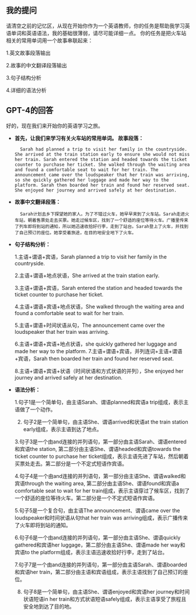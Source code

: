 ## 我的提问

请清空之前的记忆区，从现在开始你作为一个英语教师，你的任务是帮助我学习英语单词和英语语法，我的基础很薄弱，请尽可能详细一点。 你的任务是把火车站相关的常用单词用一个故事串联起来： 

1.英文故事段落输出 

2.故事的中文翻译段落输出 

3.句子结构分析 

4.详细的语法分析

## GPT-4的回答

好的，现在我们来开始你的英语学习之旅。

- **首先，让我们来学习有关火车站的常用单词。 故事段落：** 

        Sarah had planned a trip to visit her family in the countryside. She arrived at the train station early to ensure she would not miss her train. Sarah entered the station and headed towards the ticket counter to purchase her ticket. She walked through the waiting area and found a comfortable seat to wait for her train. The announcement came over the loudspeaker that her train was arriving, so she quickly gathered her luggage and made her way to the platform. Sarah then boarded her train and found her reserved seat. She enjoyed her journey and arrived safely at her destination.

- **故事中文翻译段落：** 

        Sarah计划去乡下探望她的家人。为了不错过火车，她早早来到了火车站。Sarah走进火车站，朝着售票处走去买票。她走过候车区，找到了一个舒适的座位等待火车。广播里传来了列车即将到站的通知，所以她迅速收拾好行李，走到了站台。Sarah登上了火车，并找到了自己预订的座位。她享受着旅途，在目的地安全地下了火车。 

- **句子结构分析：** 

  1.主语+谓语+宾语，Sarah planned a trip to visit her family in the countryside. 

  2.主语+谓语+地点状语，She arrived at the train station early. 

  3.主语+谓语+宾语，Sarah entered the station and headed towards the ticket counter to purchase her ticket. 

  4.主语+谓语+宾语+地点状语，She walked through the waiting area and found a comfortable seat to wait for her train. 

  5.主语+谓语+时间状语从句，The announcement came over the loudspeaker that her train was arriving. 

  6.主语+谓语+宾语+地点状语，she quickly gathered her luggage and made her way to the platform. 7.主语+谓语+宾语，并列连词+主语+谓语+宾语，Sarah then boarded her train and found her reserved seat. 

  8.主语+谓语+宾语+状语（时间状语和方式状语的并列），She enjoyed her journey and arrived safely at her destination.

- **语法分析：** 

  1.句子1是一个简单句，由主语Sarah、谓语planned和宾语a trip组成，表示主语做了一个动作。

   2. 句子2是一个简单句，由主语She、谓语arrived和状语at the train station early组成，表示主语到达了地点。 

  3.句子3是一个由and连接的并列语句，第一部分由主语Sarah、谓语entered和宾语the station, 第二部分由主语She、谓语headed和宾语towards the ticket counter to purchase her ticket组成，表示主语先进了车站，然后朝着买票处走去。第二部分是一个不定式短语作宾语。 

  4.句子4是一个由and连接的并列语句，第一部分由主语She、谓语walked和宾语through the waiting area, 第二部分由主语She、谓语found和宾语a comfortable seat to wait for her train组成，表示主语穿过了候车区，找到了一个舒适的座位等待火车。第二部分是一个不定式短语作宾语。 

  5.句子5是一个复合句，由主语The announcement、谓语came over the loudspeaker和时间状语从句that her train was arriving组成，表示广播传来了火车即将到站的通知。 

  6.句子6是一个由and连接的并列语句，第一部分由主语She、谓语quickly gathered和宾语her luggage，第二部分由主语She、谓语made her way和宾语to the platform组成，表示主语迅速收拾好行李，走到了站台。 

  7.句子7是一个由and连接的并列语句，第一部分由主语Sarah、谓语boarded和宾语her train，第二部分由主语和宾语组成，表示主语找到了自己预订的座位。 

  8. 句子8是一个简单句，由主语She、谓语enjoyed和宾语her journey和时间状语短语in her train和方式状语短语safely组成，表示主语享受了旅程且安全地到达了目的地。

